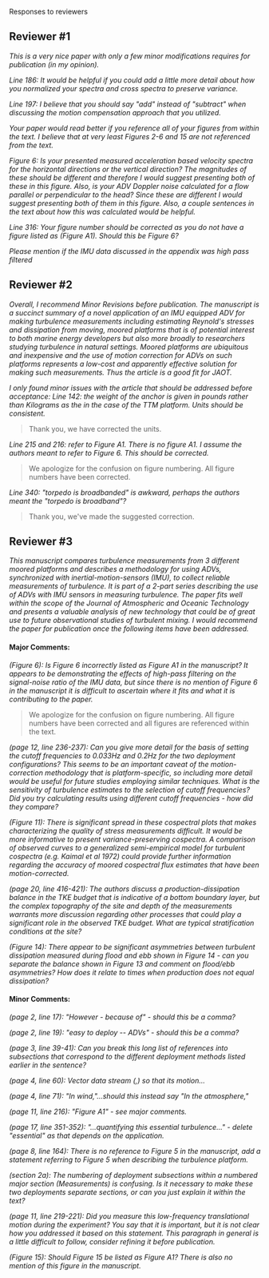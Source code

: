 Responses to reviewers

Reviewer #1
------

*This is a very nice paper with only a few minor modifications requires for publication (in my opinion).*

*Line 186: It would be helpful if you could add a little more detail about how you normalized your spectra and cross spectra to preserve variance.*

*Line 197: I believe that you should say "add" instead of "subtract" when discussing the motion compensation approach that you utilized.*

*Your paper would read better if you reference all of your figures from within the text. I believe that at very least Figures 2-6 and 15 are not referenced from the text.*

*Figure 6: Is your presented measured acceleration based velocity spectra for the horizontal directions or the vertical direction? The magnitudes of these should be different and therefore I would suggest presenting both of these in this figure. Also, is your ADV Doppler noise calculated for a flow parallel or perpendicular to the head? Since these are different I would suggest presenting both of them in this figure. Also, a couple sentences in the text about how this was calculated would be helpful.*

*Line 316: Your figure number should be corrected as you do not have a figure listed as (Figure A1).  Should this be Figure 6?*

*Please mention if the IMU data discussed in the appendix was high pass filtered*

Reviewer #2
--------


*Overall, I recommend Minor Revisions before publication. The manuscript is a succinct summary of a novel application of an IMU equipped ADV for making turbulence measurements including estimating Reynold's stresses and dissipation from moving, moored platforms that is of potential interest to both marine energy developers but also more broadly to researchers studying turbulence in natural settings. Moored platforms are ubiquitous and inexpensive and the use of motion correction for ADVs on such platforms represents a low-cost and apparently effective solution for making such measurements. Thus the article is a good fit for JAOT.*

*I only found minor issues with the article that should be addressed before acceptance:
Line 142: the weight of the anchor is given in pounds rather than Kilograms as the in the case of the TTM platform. Units should be consistent.*

> Thank you, we have corrected the units.

*Line 215 and 216: refer to Figure A1. There is no figure A1. I assume the authors meant to refer to Figure 6. This should be corrected.*

> We apologize for the confusion on figure numbering. All figure numbers have been corrected.

*Line 340: "torpedo is broadbanded" is awkward, perhaps the authors meant the "torpedo is broadband"?*

> Thank you, we've made the suggested correction.
  
Reviewer #3
-------
*This manuscript compares turbulence measurements from 3 different moored platforms and describes a methodology for using ADVs, synchronized with inertial-motion-sensors (IMU), to collect reliable measurements of turbulence. It is part of a 2-part series describing the use of ADVs with IMU sensors in measuring turbulence. The paper fits well within the scope of the Journal of Atmospheric and Oceanic Technology and presents a valuable analysis of new technology that could be of great use to future observational studies of turbulent mixing. I would recommend the paper for publication once the following items have been addressed.*

#### Major Comments:

*(Figure 6): Is Figure 6 incorrectly listed as Figure A1 in the manuscript?  It appears to be demonstrating the effects of high-pass filtering on the signal-noise ratio of the IMU data, but since there is no mention of Figure 6 in the manuscript it is difficult to ascertain where it fits and what it is contributing to the paper.*

> We apologize for the confusion on figure numbering. All figure numbers have been corrected and all figures are referenced within the text.

*(page 12, line 236-237): Can you give more detail for the basis of setting the cutoff frequencies to 0.033Hz and 0.2Hz for the two deployment configurations? This seems to be an important caveat of the motion-correction methodology that is platform-specific, so including more detail would be useful for future studies employing similar techniques. What is the sensitivity of turbulence estimates to the selection of cutoff frequencies? Did you try calculating results using different cutoff frequencies - how did they compare?*

*(Figure 11): There is significant spread in these cospectral plots that makes characterizing the quality of stress measurements difficult. It would be more informative to present variance-preserving cospectra. A comparison of observed curves to a generalized semi-empirical model for turbulent cospectra (e.g. Kaimal et al 1972) could provide further information regarding the accuracy of moored cospectral flux estimates that have been motion-corrected.*

*(page 20, line 416-421): The authors discuss a production-dissipation balance in the TKE budget that is indicative of a bottom boundary layer, but the complex topography of the site and depth of the measurements warrants more discussion regarding other processes that could play a significant role in the observed TKE budget. What are typical stratification conditions at the site?*

*(Figure 14): There appear to be significant asymmetries between turbulent dissipation measured during flood and ebb shown in Figure 14 - can you separate the balance shown in Figure 13 and comment on flood/ebb asymmetries? How does it relate to times when production does not equal dissipation?*



#### Minor Comments:

*(page 2, line 17): "However - because of"  - should this be a comma?*

*(page 2, line 19): "easy to deploy --  ADVs"  - should this be a comma?*

*(page 3, line 39-41): Can you break this long list of references into subsections that correspond to the different deployment methods listed earlier in the sentence?*

*(page 4, line 60): Vector data stream (,) so that its motion…*

*(page 4, line 71): "In wind,"…should this instead say "In the atmosphere,"*

*(page 11, line 216): "Figure A1" - see major comments.*

*(page 17, line 351-352): "…quantifying this essential turbulence…" - delete "essential" as that depends on the application.*

*(page 8, line 164): There is no reference to Figure 5 in the manuscript, add a statement referring to Figure 5 when describing the turbulence platform.*

*(section 2a): The numbering of deployment subsections within a numbered major section (Measurements) is confusing. Is it necessary to make these two deployments separate sections, or can you just explain it within the text?*

*(page 11, line 219-221): Did you measure this low-frequency translational motion during the experiment? You say that it is important, but it is not clear how you addressed it based on this statement. This paragraph in general is a little difficult to follow, consider refining it before publication.*

*(Figure 15): Should Figure 15 be listed as Figure A1? There is also no mention of this figure in the manuscript.*

